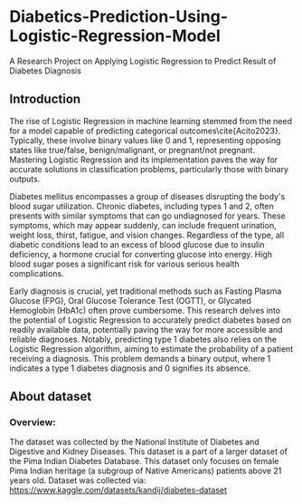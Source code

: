 # Diabetics-Prediction-Using-Logistic-Regression-Model
A Research Project on Applying Logistic Regression to Predict Result of Diabetes Diagnosis
## Introduction
The rise of Logistic Regression in machine learning stemmed from the need for a model capable of predicting categorical outcomes\cite{Acito2023}. Typically, these involve binary values like 0 and 1, representing opposing states like true/false, benign/malignant, or pregnant/not pregnant. Mastering Logistic Regression and its implementation paves the way for accurate solutions in classification problems, particularly those with binary outputs.

Diabetes mellitus encompasses a group of diseases disrupting the body's blood sugar utilization. Chronic diabetes, including types 1 and 2, often presents with similar symptoms that can go undiagnosed for years. These symptoms, which may appear suddenly, can include frequent urination, weight loss, thirst, fatigue, and vision changes. Regardless of the type, all diabetic conditions lead to an excess of blood glucose due to insulin deficiency, a hormone crucial for converting glucose into energy. High blood sugar poses a significant risk for various serious health complications.

Early diagnosis is crucial, yet traditional methods such as Fasting Plasma Glucose (FPG), Oral Glucose Tolerance Test (OGTT), or Glycated Hemoglobin (HbA1c) often prove cumbersome. This research delves into the potential of Logistic Regression to accurately predict diabetes based on readily available data, potentially paving the way for more accessible and reliable diagnoses. Notably, predicting type 1 diabetes also relies on the Logistic Regression algorithm, aiming to estimate the probability of a patient receiving a diagnosis. This problem demands a binary output, where 1 indicates a type 1 diabetes diagnosis and 0 signifies its absence.
## About dataset
### Overview:
The dataset was collected by the National Institute of Diabetes and Digestive and Kidney Diseases. This dataset is a part of a larger dataset of the Pima Indian Diabetes Database. This dataset only focuses on female Pima Indian heritage (a subgroup of Native Americans) patients above 21 years old.
Dataset was collected via: <https://www.kaggle.com/datasets/kandij/diabetes-dataset>

